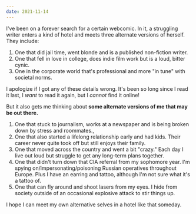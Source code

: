 ```yaml
---
date: 2021-11-14
---
```


I've been on a forever search for a certain webcomic. In it, a struggling writer enters a kind of hotel and meets three alternate versions of herself. They include:

1. One that did jail time, went blonde and is a published non-fiction writer.
2. One that fell in love in college, does indie film work but is a loud, bitter cynic.
3. One in the corporate world that's professional and more "in tune" with societal norms.

I apologize if I got any of these details wrong. It's been so long since I read it last, I _want_ to read it again, but I _cannot_ find it online!

But it also gets me thinking about **some alternate versions of me that may be out there.**

1. One that stuck to journalism, works at a newspaper and is being broken down by stress and roommates.,
2. One that also started a lifelong relationship early and had kids. Their career never quite took off but still enjoys their family.
3. One that moved across the country and went a bit "crazy." Each day I live out loud but struggle to get any long-term plans together.
4. One that didn't turn down that CIA referral from my sophomore year. I'm spying on/impersonating/poisoning Russian operatives throughout Europe. Plus I have an earring and tattoo, although I'm not sure what it's a tattoo of.
5. One that can fly around and shoot lasers from my eyes. I hide from society outside of an occasional explosive attack to stir things up.

I hope I can meet my own alternative selves in a hotel like that someday.
